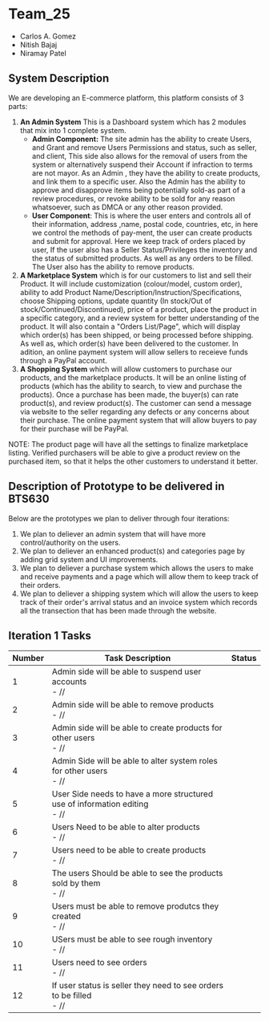 # Team_25
  * Carlos A. Gomez
  * Nitish Bajaj
  * Niramay Patel
  
## System Description
We are developing an E-commerce platform, this platform consists of 3 parts:
 1. **An Admin System** This is a Dashboard system which has 2 modules that mix into 1 complete system.
    * **Admin Component:** The site admin has the ability to create Users, and Grant and remove Users Permissions and status, such as seller, and client, This side also allows for the removal of users from the system or alternatively suspend their Account if infraction to terms are not mayor. As an Admin , they have the ability to create products, and link them to a specific user. Also the Admin has the ability to approve and disapprove items being potentially sold-as part of a review procedures, or revoke ability to be sold for any reason whatsoever, such as DMCA or any other reason provided.
    * **User Component**: This is where the user enters and controls all of their information, address ,name, postal code, countries, etc, in here we control the methods of pay-ment, the user can create products and submit for approval. Here we keep track of orders placed by user, If the user also has a Seller Status/Privileges the inventory and the status of submitted products. As well as any orders to be filled. The User also has the ability to remove products.
 2. **A Marketplace System** which is for our customers to list and sell their Product. It will include customization (colour/model, custom order), ability to add Product Name/Description/Instruction/Specifications, choose Shipping options, update quantity (In stock/Out of stock/Continued/Discontinued), price of a product, place the product in a specific category, and a review system for better understanding of the product. It will also contain a "Orders List/Page", which will display which order(s) has been shipped, or being processed before shipping. As well as, which order(s) have been delivered to the customer. In adition, an online payment system will allow sellers to receieve funds through a PayPal account.
 3. **A Shopping System** which will allow customers to purchase our products, and the marketplace products. It will be an online listing of products (which has the ability to search, to view and purchase the products). Once a purchase has been made, the buyer(s) can rate product(s), and review product(s). The customer can send a message via website to the seller regarding any defects or any concerns about their purchase. The online payment system that will allow buyers to pay for their purchase will be PayPal. 

NOTE: The product page will have all the settings to finalize marketplace listing. Verified purchasers will be able to give a product review on the purchased item, so that it helps the other customers to understand it better.
 
## Description of Prototype to be delivered in BTS630
Below are the prototypes we plan to deliver through four iterations:
 1. We plan to deliever an admin system that will have more control/authority on the users.   
 2. We plan to deliever an enhanced product(s) and categories page by adding grid system and UI improvements.
 3. We plan to deliever a purchase system which allows the users to make and receive payments and a page which will allow them to keep track of their orders. 
 4. We plan to deliever a shipping system which will allow the users to keep track of their order's arrival status and an invoice system which records all the transection that has been made through the website.
 
## Iteration 1 Tasks

| Number | Task Description | Status |
| --- | --- | --- |
| 1 | Admin side will be able to suspend  user accounts<br /> - // |   |
| 2 | Admin side will be able to remove products<br /> - // |   |
| 3 | Admin side will be able to create products for other users<br /> - // |   |
| 4 | Admin Side will be able to alter system roles for other users<br /> - // |   |
| 5 | User Side needs to have a more structured use of information editing<br /> - // |   |
| 6 | Users Need to be able to alter products <br /> - // |   |
| 7 | Users need to be able to create products <br /> - // |   |
| 8 | The users Should be able to see the products  sold by them<br /> - // |   |
| 9 | Users must be able to remove produtcs they created  <br /> - // |   |
| 10 | USers must be able to see  rough inventory<br /> - // |   |
| 11 | Users need to see orders<br /> - // |   |
| 12 | If user status is seller they need to see orders to be filled<br /> - // |   |
